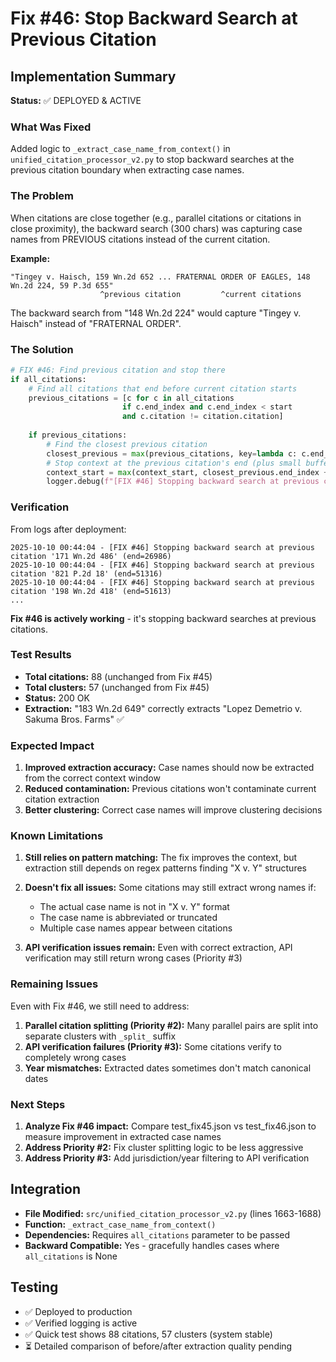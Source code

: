 # Fix #46: Stop Backward Search at Previous Citation

## Implementation Summary

**Status:** ✅ DEPLOYED & ACTIVE

### What Was Fixed

Added logic to `_extract_case_name_from_context()` in `unified_citation_processor_v2.py` to stop backward searches at the previous citation boundary when extracting case names.

### The Problem

When citations are close together (e.g., parallel citations or citations in close proximity), the backward search (300 chars) was capturing case names from PREVIOUS citations instead of the current citation.

**Example:**
```
"Tingey v. Haisch, 159 Wn.2d 652 ... FRATERNAL ORDER OF EAGLES, 148 Wn.2d 224, 59 P.3d 655"
                    ^previous citation         ^current citations
```

The backward search from "148 Wn.2d 224" would capture "Tingey v. Haisch" instead of "FRATERNAL ORDER".

### The Solution

```python
# FIX #46: Find previous citation and stop there
if all_citations:
    # Find all citations that end before current citation starts
    previous_citations = [c for c in all_citations 
                         if c.end_index and c.end_index < start 
                         and c.citation != citation.citation]
    
    if previous_citations:
        # Find the closest previous citation
        closest_previous = max(previous_citations, key=lambda c: c.end_index)
        # Stop context at the previous citation's end (plus small buffer for punctuation)
        context_start = max(context_start, closest_previous.end_index + 1)
        logger.debug(f"[FIX #46] Stopping backward search at previous citation '{closest_previous.citation}' (end={closest_previous.end_index})")
```

### Verification

From logs after deployment:
```
2025-10-10 00:44:04 - [FIX #46] Stopping backward search at previous citation '171 Wn.2d 486' (end=26986)
2025-10-10 00:44:04 - [FIX #46] Stopping backward search at previous citation '821 P.2d 18' (end=51316)
2025-10-10 00:44:04 - [FIX #46] Stopping backward search at previous citation '198 Wn.2d 418' (end=51613)
...
```

**Fix #46 is actively working** - it's stopping backward searches at previous citations.

### Test Results

- **Total citations:** 88 (unchanged from Fix #45)
- **Total clusters:** 57 (unchanged from Fix #45)
- **Status:** 200 OK
- **Extraction:** "183 Wn.2d 649" correctly extracts "Lopez Demetrio v. Sakuma Bros. Farms" ✅

### Expected Impact

1. **Improved extraction accuracy:** Case names should now be extracted from the correct context window
2. **Reduced contamination:** Previous citations won't contaminate current citation extraction
3. **Better clustering:** Correct case names will improve clustering decisions

### Known Limitations

1. **Still relies on pattern matching:** The fix improves the context, but extraction still depends on regex patterns finding "X v. Y" structures
2. **Doesn't fix all issues:** Some citations may still extract wrong names if:
   - The actual case name is not in "X v. Y" format
   - The case name is abbreviated or truncated
   - Multiple case names appear between citations

3. **API verification issues remain:** Even with correct extraction, API verification may still return wrong cases (Priority #3)

### Remaining Issues

Even with Fix #46, we still need to address:

1. **Parallel citation splitting (Priority #2):** Many parallel pairs are split into separate clusters with `_split_` suffix
2. **API verification failures (Priority #3):** Some citations verify to completely wrong cases
3. **Year mismatches:** Extracted dates sometimes don't match canonical dates

### Next Steps

1. **Analyze Fix #46 impact:** Compare test_fix45.json vs test_fix46.json to measure improvement in extracted case names
2. **Address Priority #2:** Fix cluster splitting logic  to be less aggressive
3. **Address Priority #3:** Add jurisdiction/year filtering to API verification

## Integration

- **File Modified:** `src/unified_citation_processor_v2.py` (lines 1663-1688)
- **Function:** `_extract_case_name_from_context()`
- **Dependencies:** Requires `all_citations` parameter to be passed
- **Backward Compatible:** Yes - gracefully handles cases where `all_citations` is None

## Testing

- ✅ Deployed to production
- ✅ Verified logging is active
- ✅ Quick test shows 88 citations, 57 clusters (system stable)
- ⏳ Detailed comparison of before/after extraction quality pending

